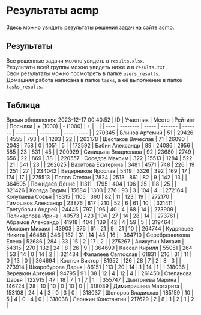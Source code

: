 # Результаты acmp
Здесь можно увидеть результаты решения задач на сайте [acmp](https://acmp.ru). 

## Результаты
Все решенные задачи можно увидеть в `results.xlsx`.  
Результаты всей группы можно увидеть ниже и в `results.txt`.  
Свои результаты можно посмотреть в папке `users_results`.  
Домашняя работа написана в папке `tasks`, а её выполнение в папке `tasks_results`.

## Таблица
Время обновления: 2023-12-17 00:40:52
| ID   | Участник | Место | Рейтинг | Посылки | + (1000) | - (1000) | +    | -    |
| ---- | -------- | ----- | ------- | ------- | -------- | -------- | ---- | ---- |
| 270345 | Блинов Артемий | 51 | 29426 | 4555 | 793 | 4 | 1293 | 22 |
| 263178 | Шестаков Вячеслав | 71 | 26090 | 2048 | 758 | 0 | 1051 | 5 |
| 172592 | Бабин Александр | 89 | 24086 | 2956 | 585 | 23 | 831 | 45 |
| 200929 | Синицына Владислава | 92 | 23680 | 2749 | 656 | 22 | 869 | 38 |
| 220557 | Соседов Максим | 322 | 15513 | 1284 | 522 | 21 | 541 | 23 |
| 262625 | Вахитова Екатерина | 3481 | 4571 | 748 | 226 | 19 | 251 | 27 |
| 234042 | Ведерников Ярослав | 5419 | 3326 | 392 | 169 | 17 | 174 | 17 |
| 275513 | Попов Степан | 7824 | 2513 | 861 | 82 | 9 | 142 | 13 |
| 364695 | Пожидаев Денис | 11311 | 1795 | 404 | 106 | 25 | 118 | 25 |
| 321426 | Коляда Вадим | 15684 | 1303 | 276 | 93 | 3 | 104 | 4 |
| 272164 | Колупаева Софья | 18315 | 1105 | 360 | 82 | 11 | 123 | 19 |
| 272170 | Тимошков Александр | 23876 | 817 | 210 | 52 | 6 | 61 | 10 |
| 321411 | Трегубович Андрей | 24445 | 797 | 196 | 40 | 4 | 68 | 14 |
| 273909 | Поликарпова Ирина | 40573 | 423 | 104 | 27 | 14 | 28 | 14 |
| 273761 | Абрамов Александр | 41918 | 404 | 139 | 42 | 4 | 59 | 5 |
| 319464 | Москвин Михаил | 43903 | 376 | 61 | 21 | 9 | 21 | 10 |
| 264744 | Кудрявцев Никита | 46488 | 346 | 182 | 31 | 14 | 45 | 16 |
| 364710 | Серебренникова Елена | 52686 | 284 | 33 | 15 | 2 | 17 | 2 |
| 275267 | Аникутин Михаил | 54315 | 270 | 132 | 24 | 8 | 26 | 9 |
| 364699 | Кассал Кирилл | 55051 | 264 | 53 | 14 | 0 | 14 | 2 |
| 321434 | Фалалеев Святослав | 61831 | 216 | 31 | 11 | 0 | 13 | 0 |
| 364694 | Костюк Виктор | 81952 | 126 | 28 | 7 | 2 | 8 | 3 |
| 273914 | Шкаробурова Дарья | 86151 | 113 | 20 | 14 | 1 | 14 | 1 |
| 318036 | Веревкин Артемий | 94795 | 91 | 38 | 12 | 4 | 12 | 4 |
| 261450 | Степанова Дарья | 122915 | 47 | 18 | 7 | 1 | 7 | 1 |
| 355747 | Дмитриева Марина | 146724 | 28 | 10 | 10 | 0 | 10 | 0 |
| 318039 | Димитришина Маргарита | 153108 | 24 | 4 | 3 | 0 | 3 | 0 |
| 318037 | Шоноров Владислав | 185159 | 10 | 5 | 4 | 0 | 4 | 0 |
| 318038 | Леонкин Константин | 217629 | 2 | 8 | 1 | 2 | 1 | 2 |
